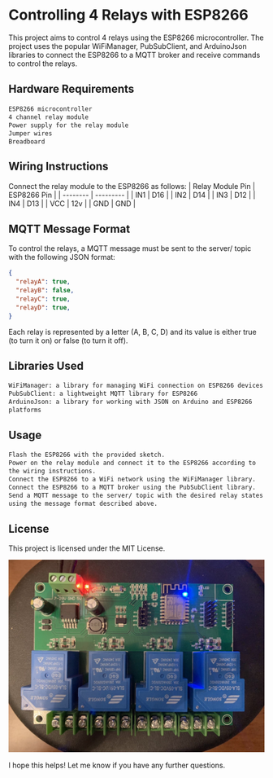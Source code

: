 # Controlling 4 Relays with ESP8266


This project aims to control 4 relays using the ESP8266 microcontroller. The project uses the popular WiFiManager, PubSubClient, and ArduinoJson libraries to connect the ESP8266 to a MQTT broker and receive commands to control the relays.

## Hardware Requirements
    ESP8266 microcontroller
    4 channel relay module
    Power supply for the relay module
    Jumper wires
    Breadboard

## Wiring Instructions

Connect the relay module to the ESP8266 as follows:
| Relay Module Pin | ESP8266 Pin |
| -------- | --------- |
| IN1      | D16       |
| IN2      | D14       |
| IN3      | D12       |
| IN4      | D13       |
| VCC      | 12v       |
| GND      | GND       |
	
	
## MQTT Message Format

To control the relays, a MQTT message must be sent to the server/ topic with the following JSON format:

```json
{
  "relayA": true,
  "relayB": false,
  "relayC": true,
  "relayD": true,
}
```

Each relay is represented by a letter (A, B, C, D) and its value is either true (to turn it on) or false (to turn it off).

## Libraries Used

    WiFiManager: a library for managing WiFi connection on ESP8266 devices
    PubSubClient: a lightweight MQTT library for ESP8266
    ArduinoJson: a library for working with JSON on Arduino and ESP8266 platforms

## Usage

    Flash the ESP8266 with the provided sketch.
    Power on the relay module and connect it to the ESP8266 according to the wiring instructions.
    Connect the ESP8266 to a WiFi network using the WiFiManager library.
    Connect the ESP8266 to a MQTT broker using the PubSubClient library.
    Send a MQTT message to the server/ topic with the desired relay states using the message format described above.

## License

This project is licensed under the MIT License.

![ESP8266_4Relay_module](ESP8266_4Relay_module.jpg)

I hope this helps! Let me know if you have any further questions.
